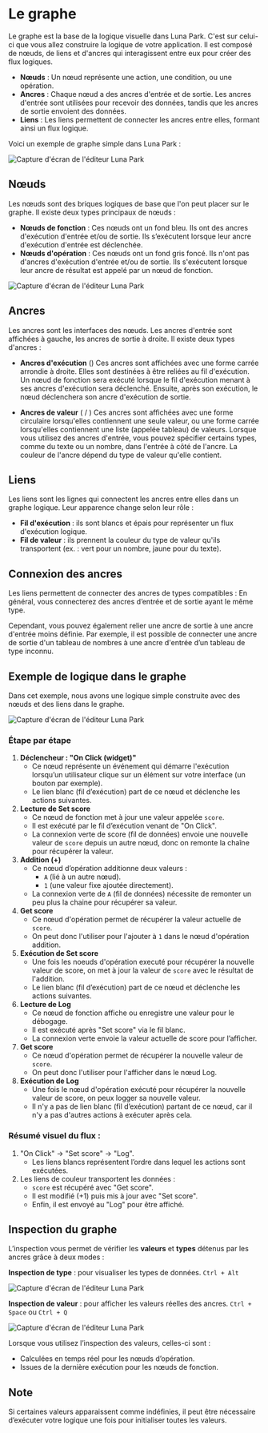 # Le graphe

Le graphe est la base de la logique visuelle dans Luna Park. C'est sur celui-ci que vous allez construire la logique de votre application. Il est composé de nœuds, de liens et d'ancres qui interagissent entre eux pour créer des flux logiques.

- **Nœuds** : Un nœud représente une action, une condition, ou une opération.
- **Ancres** : Chaque nœud a des ancres d'entrée et de sortie. Les ancres d'entrée sont utilisées pour recevoir des données, tandis que les ancres de sortie envoient des données.
- **Liens** : Les liens permettent de connecter les ancres entre elles, formant ainsi un flux logique.

Voici un exemple de graphe simple dans Luna Park :

![Capture d'écran de l'éditeur Luna Park](../../../assets/visual-scripting/graph-basis/screen1.png)

## Nœuds

Les nœuds sont des briques logiques de base que l'on peut placer sur le graphe. Il existe deux types principaux de nœuds :

- **Nœuds de fonction** : Ces nœuds ont un fond bleu. Ils ont des ancres d'exécution d'entrée et/ou de sortie. Ils s’exécutent lorsque leur ancre d'exécution d'entrée est déclenchée.
- **Nœuds d'opération** : Ces nœuds ont un fond gris foncé. Ils n'ont pas d'ancres d'exécution d'entrée et/ou de sortie. Ils s'exécutent lorsque leur ancre de résultat est appelé par un nœud de fonction.

![Capture d'écran de l'éditeur Luna Park](../../../assets/visual-scripting/graph-basis/screen2.png)

<script setup lang="ts">
import { visualScriptingEditorTableData } from '../../../tables-data'
</script>

## Ancres

Les ancres sont les interfaces des nœuds. Les ancres d'entrée sont affichées à gauche, les ancres de sortie à droite. Il existe deux types d'ancres :

- **Ancres d'exécution** (<Anchor color="white" type="execution"/>)
  Ces ancres sont affichées avec une forme carrée arrondie à droite. Elles sont destinées à être reliées au fil d'exécution. Un nœud de fonction sera exécuté lorsque le fil d'exécution menant à ses ancres d'exécution sera déclenché. Ensuite, après son exécution, le nœud déclenchera son ancre d'exécution de sortie.

- **Ancres de valeur** (<Anchor color="white" type="value"/> / <Anchor color="white" type="array"/>)
  Ces ancres sont affichées avec une forme circulaire lorsqu'elles contiennent une seule valeur, ou une forme carrée lorsqu'elles contiennent une liste (appelée tableau) de valeurs. Lorsque vous utilisez des ancres d'entrée, vous pouvez spécifier certains types, comme du texte ou un nombre, dans l'entrée à côté de l'ancre. La couleur de l'ancre dépend du type de valeur qu'elle contient.


<TypeTable
:columns="[
{ title: 'Type', key: 'type' },
{ title: 'Exemple', key: 'example' },
{ title: 'Type', key: 'type2' },
{ title: 'Exemple', key: 'example2' }
]"
:rows="visualScriptingEditorTableData"
/>

## Liens

Les liens sont les lignes qui connectent les ancres entre elles dans un graphe logique. Leur apparence change selon leur rôle :
- **Fil d'exécution** : ils sont blancs et épais pour représenter un flux d'exécution logique.
- **Fil de valeur** : ils prennent la couleur du type de valeur qu'ils transportent (ex. : vert pour un nombre, jaune pour du texte).

## Connexion des ancres

Les liens permettent de connecter des ancres de types compatibles :
En général, vous connecterez des ancres d’entrée et de sortie ayant le même type.

Cependant, vous pouvez également relier une ancre de sortie à une ancre d'entrée moins définie. Par exemple, il est possible de connecter une ancre de sortie d'un tableau de nombres à une ancre d'entrée d’un tableau de type inconnu.

## Exemple de logique dans le graphe

Dans cet exemple, nous avons une logique simple construite avec des nœuds et des liens dans le graphe.

![Capture d'écran de l'éditeur Luna Park](../../../assets/visual-scripting/graph-basis/screen3.png)

### Étape par étape

1. **Déclencheur : "On Click (widget)"**
   - Ce nœud représente un événement qui démarre l'exécution lorsqu’un utilisateur clique sur un élément sur votre interface (un bouton par exemple).
   - Le lien blanc (fil d’exécution) part de ce nœud et déclenche les actions suivantes.
2. **Lecture de Set score**
   - Ce nœud de fonction met à jour une valeur appelée `score`.
   - Il est exécuté par le fil d’exécution venant de "On Click".
   - La connexion verte de score (fil de données) envoie une nouvelle valeur de `score` depuis un autre nœud, donc on remonte la chaîne pour récupérer la valeur.
3. **Addition (+)**
   - Ce nœud d’opération additionne deux valeurs :
      - `A` (lié à un autre nœud).
      - `1` (une valeur fixe ajoutée directement).
   - La connexion verte de `A` (fil de données) nécessite de remonter un peu plus la chaine pour récupérer sa valeur.
4. **Get score**
   - Ce nœud d'opération permet de récupérer la valeur actuelle de `score`.
   - On peut donc l'utiliser pour l'ajouter à `1` dans le nœud d'opération addition.
5. **Exécution de Set score**
   - Une fois les noeuds d'opération executé pour récupérer la nouvelle valeur de score, on met à jour la valeur de `score` avec le résultat de l'addition.
   - Le lien blanc (fil d’exécution) part de ce nœud et déclenche les actions suivantes.
6. **Lecture de Log**
    - Ce nœud de fonction affiche ou enregistre une valeur pour le débogage.
    - Il est exécuté après "Set score" via le fil blanc.
    - La connexion verte envoie la valeur actuelle de score pour l’afficher.
7. **Get score**
   - Ce nœud d'opération permet de récupérer la nouvelle valeur de `score`.
   - On peut donc l'utiliser pour l'afficher dans le nœud Log.
8. **Exécution de Log**
   - Une fois le nœud d'opération exécuté pour récupérer la nouvelle valeur de score, on peux logger sa nouvelle valeur.
   - Il n'y a pas de lien blanc (fil d’exécution) partant de ce nœud, car il n'y a pas d'autres actions à exécuter après cela.

### Résumé visuel du flux :

1. "On Click" → "Set score" → "Log".
    - Les liens blancs représentent l’ordre dans lequel les actions sont exécutées.
2. Les liens de couleur transportent les données : 
    - `score` est récupéré avec "Get score".
    - Il est modifié (+1) puis mis à jour avec "Set score".
    - Enfin, il est envoyé au "Log" pour être affiché.

## Inspection du graphe

L’inspection vous permet de vérifier les **valeurs** et **types** détenus par les ancres grâce à deux modes :

**Inspection de type** : pour visualiser les types de données. `Ctrl + Alt`

![Capture d'écran de l'éditeur Luna Park](../../../assets/visual-scripting/graph-basis/screen4.png)

**Inspection de valeur** : pour afficher les valeurs réelles des ancres. `Ctrl + Space` ou `Ctrl + Q`

![Capture d'écran de l'éditeur Luna Park](../../../assets/visual-scripting/graph-basis/screen5.png)

Lorsque vous utilisez l’inspection des valeurs, celles-ci sont :
- Calculées en temps réel pour les nœuds d’opération.
- Issues de la dernière exécution pour les nœuds de fonction.

<LContainer type="info">
<h2>Note</h2>
Si certaines valeurs apparaissent comme indéfinies, il peut être nécessaire d’exécuter votre logique une fois pour initialiser toutes les valeurs.
</LContainer>
